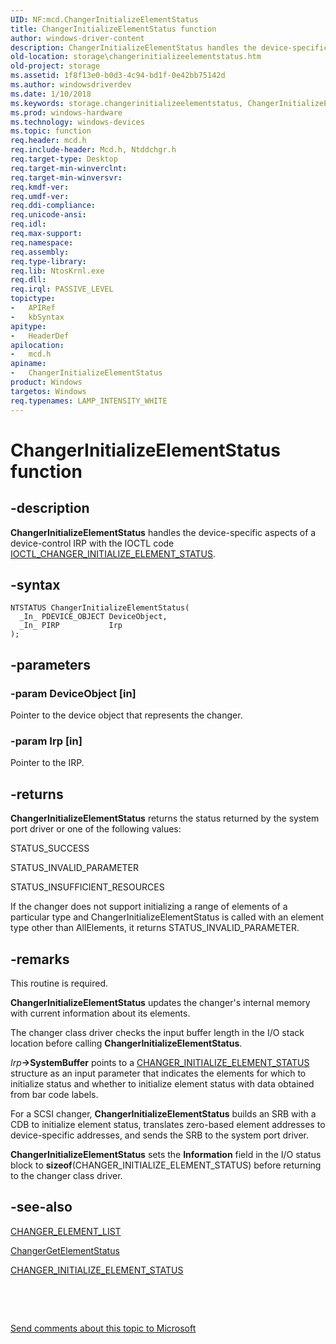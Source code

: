 ```yaml
---
UID: NF:mcd.ChangerInitializeElementStatus
title: ChangerInitializeElementStatus function
author: windows-driver-content
description: ChangerInitializeElementStatus handles the device-specific aspects of a device-control IRP with the IOCTL code IOCTL_CHANGER_INITIALIZE_ELEMENT_STATUS.
old-location: storage\changerinitializeelementstatus.htm
old-project: storage
ms.assetid: 1f8f13e0-b0d3-4c94-bd1f-0e42bb75142d
ms.author: windowsdriverdev
ms.date: 1/10/2018
ms.keywords: storage.changerinitializeelementstatus, ChangerInitializeElementStatus function [Storage Devices], chgrmini_2aa82220-731a-49b0-b3e5-1db93f8e6dc0.xml, mcd/ChangerInitializeElementStatus, ChangerInitializeElementStatus
ms.prod: windows-hardware
ms.technology: windows-devices
ms.topic: function
req.header: mcd.h
req.include-header: Mcd.h, Ntddchgr.h
req.target-type: Desktop
req.target-min-winverclnt: 
req.target-min-winversvr: 
req.kmdf-ver: 
req.umdf-ver: 
req.ddi-compliance: 
req.unicode-ansi: 
req.idl: 
req.max-support: 
req.namespace: 
req.assembly: 
req.type-library: 
req.lib: NtosKrnl.exe
req.dll: 
req.irql: PASSIVE_LEVEL
topictype:
-	APIRef
-	kbSyntax
apitype:
-	HeaderDef
apilocation:
-	mcd.h
apiname:
-	ChangerInitializeElementStatus
product: Windows
targetos: Windows
req.typenames: LAMP_INTENSITY_WHITE
---
```


# ChangerInitializeElementStatus function


## -description


<b>ChangerInitializeElementStatus</b> handles the device-specific aspects of a device-control IRP with the IOCTL code <a href="..\ntddchgr\ni-ntddchgr-ioctl_changer_initialize_element_status.md">IOCTL_CHANGER_INITIALIZE_ELEMENT_STATUS</a>.


## -syntax


````
NTSTATUS ChangerInitializeElementStatus(
  _In_ PDEVICE_OBJECT DeviceObject,
  _In_ PIRP           Irp
);
````


## -parameters




### -param DeviceObject [in]

Pointer to the device object that represents the changer. 


### -param Irp [in]

Pointer to the IRP. 


## -returns


<b>ChangerInitializeElementStatus</b> returns the status returned by the system port driver or one of the following values:
      

STATUS_SUCCESS

STATUS_INVALID_PARAMETER

STATUS_INSUFFICIENT_RESOURCES

If the changer does not support initializing a range of elements of a particular type and ChangerInitializeElementStatus is called with an element type other than AllElements, it returns STATUS_INVALID_PARAMETER.



## -remarks


This routine is required.

<b>ChangerInitializeElementStatus</b> updates the changer's internal memory with current information about its elements.

The changer class driver checks the input buffer length in the I/O stack location before calling <b>ChangerInitializeElementStatus</b>.

<i>Irp</i><b>-&gt;SystemBuffer</b> points to a <a href="..\ntddchgr\ns-ntddchgr-_changer_initialize_element_status.md">CHANGER_INITIALIZE_ELEMENT_STATUS</a> structure as an input parameter that indicates the elements for which to initialize status and whether to initialize element status with data obtained from bar code labels. 

For a SCSI changer, <b>ChangerInitializeElementStatus</b> builds an SRB with a CDB to initialize element status, translates zero-based element addresses to device-specific addresses, and sends the SRB to the system port driver. 

<b>ChangerInitializeElementStatus</b> sets the <b>Information</b> field in the I/O status block to <b>sizeof</b>(CHANGER_INITIALIZE_ELEMENT_STATUS) before returning to the changer class driver.



## -see-also

<a href="..\ntddchgr\ns-ntddchgr-_changer_element_list.md">CHANGER_ELEMENT_LIST</a>

<a href="..\mcd\nf-mcd-changergetelementstatus.md">ChangerGetElementStatus</a>

<a href="..\ntddchgr\ns-ntddchgr-_changer_initialize_element_status.md">CHANGER_INITIALIZE_ELEMENT_STATUS</a>

 

 

<a href="mailto:wsddocfb@microsoft.com?subject=Documentation%20feedback [storage\storage]:%20ChangerInitializeElementStatus function%20 RELEASE:%20(1/10/2018)&amp;body=%0A%0APRIVACY STATEMENT%0A%0AWe use your feedback to improve the documentation. We don't use your email address for any other purpose, and we'll remove your email address from our system after the issue that you're reporting is fixed. While we're working to fix this issue, we might send you an email message to ask for more info. Later, we might also send you an email message to let you know that we've addressed your feedback.%0A%0AFor more info about Microsoft's privacy policy, see http://privacy.microsoft.com/en-us/default.aspx." title="Send comments about this topic to Microsoft">Send comments about this topic to Microsoft</a>


